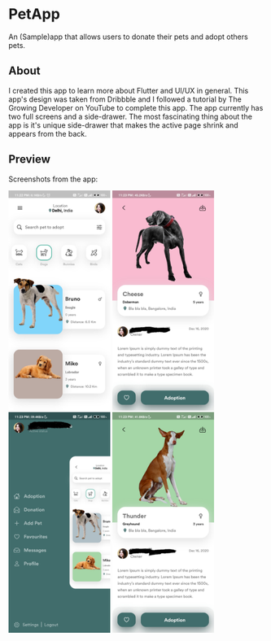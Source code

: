# PetApp

An (Sample)app that allows users to donate their pets and adopt others pets.

## About

I created this app to learn more about Flutter and UI/UX in general. This app's design was taken from Dribbble and I followed a tutorial by The Growing Developer on YouTube to complete this app. The app currently has two full screens and a side-drawer. The most fascinating thing about the app is it's unique side-drawer that makes the active page shrink and appears from the back.

## Preview

Screenshots from the app:

<img src="images/s4.jpg" width = "200"></img>
<img src="images/s2.jpg" width = "200"></img>
<img src="images/s1.jpg" width = "200"></img>
<img src="images/s3.jpg" width = "200"></img>
